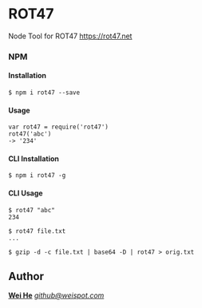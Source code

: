 # ROT47
Node Tool for ROT47 https://rot47.net


### NPM

#### Installation
`$ npm i rot47 --save`

#### Usage
```
var rot47 = require('rot47')  
rot47('abc')  
-> '234'
```

#### CLI Installation
`$ npm i rot47 -g`

#### CLI Usage
```
$ rot47 "abc"
234

$ rot47 file.txt
...

$ gzip -d -c file.txt | base64 -D | rot47 > orig.txt
```


## Author
[**Wei He**](https://whe.me)  [_&#103;&#105;&#116;&#104;&#117;&#098;&#064;&#119;&#101;&#105;&#115;&#112;&#111;&#116;&#046;&#099;&#111;&#109;_](mailto:&#103;&#105;&#116;&#104;&#117;&#098;&#064;&#119;&#101;&#105;&#115;&#112;&#111;&#116;&#046;&#099;&#111;&#109;)
